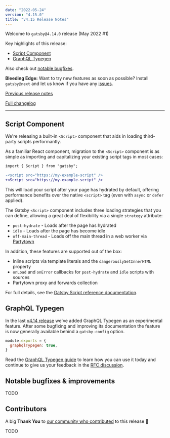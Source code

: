 ```yaml
---
date: "2022-05-24"
version: "4.15.0"
title: "v4.15 Release Notes"
---
```


Welcome to `gatsby@4.14.0` release (May 2022 #1)

Key highlights of this release:

- [Script Component](#script-component)
- [GraphQL Typegen](#graphql-typegen)

Also check out [notable bugfixes](#notable-bugfixes--improvements).

**Bleeding Edge:** Want to try new features as soon as possible? Install `gatsby@next` and let us know if you have any [issues](https://github.com/gatsbyjs/gatsby/issues).

[Previous release notes](/docs/reference/release-notes/v4.14)

[Full changelog][full-changelog]

---

## Script Component

We're releasing a built-in `<Script>` component that aids in loading third-party scripts performantly.

As a familiar React component, migration to the `<Script>` component is as simple as importing and capitalizing your existing script tags in most cases:

```diff
import { Script } from "gatsby";

-<script src="https://my-example-script" />
+<Script src="https://my-example-script" />
```

This will load your script after your page has hydrated by default, offering performance benefits over the native `<script>` tag (even with `async` or `defer` applied).

The Gatsby `<Script>` component includes three loading strategies that you can define, allowing a great deal of flexibility via a single `strategy` attribute:

- `post-hydrate` - Loads after the page has hydrated
- `idle` - Loads after the page has become idle
- `off-main-thread` - Loads off the main thread in a web worker via [Partytown](https://partytown.builder.io)

In addition, these features are supported out of the box:

- Inline scripts via template literals and the `dangerouslySetInnerHTML` property
- `onLoad` and `onError` callbacks for `post-hydrate` and `idle` scripts with sources
- Partytown proxy and forwards collection

For full details, see the [Gatsby Script reference documentation](/docs/reference/built-in-components/gatsby-script/).

## GraphQL Typegen

In the last [v4.14 release](/docs/reference/release-notes/v4.14/#experimental-graphql-typegen) we've added GraphQL Typegen as an experimental feature. After some bugfixing and improving its documentation the feature is now generally available behind a `gatsby-config` option.

```js:title=gatsby-config.js
module.exports = {
  graphqlTypegen: true,
}
```

Read the [GraphQL Typegen guide](/docs/how-to/local-development/graphql-typegen) to learn how you can use it today and continue to give us your feedback in the [RFC discussion](https://github.com/gatsbyjs/gatsby/discussions/35420).

## Notable bugfixes & improvements

TODO

## Contributors

A big **Thank You** to [our community who contributed][full-changelog] to this release 💜

TODO

[full-changelog]: https://github.com/gatsbyjs/gatsby/compare/gatsby@4.15.0-next.0...gatsby@4.15.0
